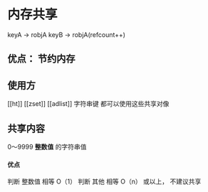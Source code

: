 # 内存共享
keyA -> robjA
keyB -> robjA(refcount++)

## 优点： 节约内存

## 使用方
[[ht]] [[zset]] [[adlist]] 字符串键 都可以使用这些共享对像

## 共享内容 
0～9999 **整数值** 的字符串值

#### 优点
判断 整数值 相等 O（1）
判断 其他 相等 O（n） 或以上， 不建议共享